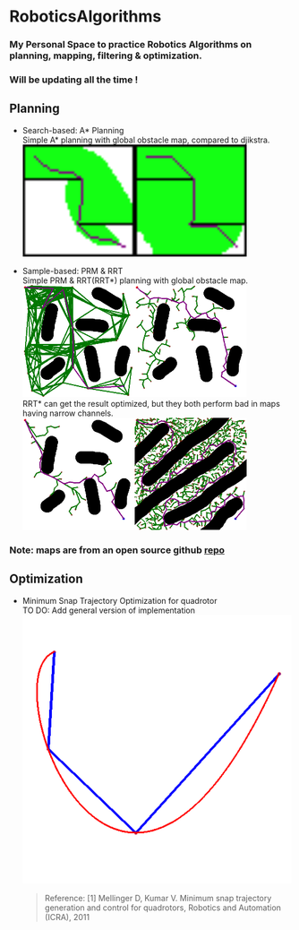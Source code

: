 # RoboticsAlgorithms

### My Personal Space to practice Robotics Algorithms on planning, mapping, filtering & optimization.

### Will be updating all the time !

## Planning

- Search-based: A* Planning\
  Simple A* planning with global obstacle map, compared to djikstra.\
  <img src="./results/planning/astar.png" alt="drawing" style="width:200px;"/><img src="./results/planning/djikstra.png" alt="drawing" style="width:200px;"/> 

- Sample-based: PRM & RRT\
  Simple PRM & RRT(RRT*) planning with global obstacle map.\
  <img src="./results/planning/prm.png" alt="drawing" style="width:200px;"/><img src="./results/planning/rrt.png" alt="drawing" style="width:200px;"/> \
  RRT* can get the result optimized, but they both perform bad in maps having narrow channels.\
  <img src="./results/planning/rrt_star.png" alt="drawing" style="width:200px;"/><img src="./results/planning/rrt2.png" alt="drawing" style="width:200px;"/>

### Note: maps are from an open source github  [repo](https://github.com/XM522706601/robotics_tutorial_for_zhihu)

## Optimization

- Minimum Snap Trajectory Optimization for quadrotor\
  TO DO: Add general version of implementation
  ![Minimum_snap](./results/optimization/minimum_snapQP.png)
  >Reference: [1] Mellinger D, Kumar V. Minimum snap trajectory generation and control for quadrotors, Robotics and Automation (ICRA), 2011
